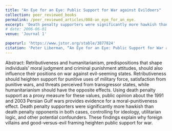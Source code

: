```yaml
---
title: "An Eye for an Eye: Public Support for War against Evildoers"
collection: peer_reviewed_books
permalink: /peer_reviewed_articles/008-an_eye_for_an_eye.
excerpt: 'Death penalty supporters were significantly more hawkish than opponents in public opinion about the 1991 and 2003 wars against Iraq, controlling for ideology and utilitarian logic, suggesting a role for moral punitiveness.'
# date: 2006-06-01
venue: 'Journal 1'

paperurl: 'https://www.jstor.org/stable/3877824' 
citation: 'Peter Liberman, “An Eye for an Eye: Public Support for War against Evildoers,” <i>International Organization</i>, Vol. 60, No. 3 (Summer 2006): 687–722.'
---
```


Abstract: Retributiveness and humanitarianism, predispositions that shape individuals’ moral judgment and criminal punishment attitudes, should also influence their positions on war against evil-seeming states. Retributiveness should heighten support for punitive uses of military force, satisfaction from punitive wars, and threats perceived from transgressor states, while humanitarianism should have the opposite effects. Using death penalty support as a proxy measure for these values, public opinion about the 1991 and 2003 Persian Gulf wars provides evidence for a moral-punitiveness effect. Death penalty supporters were significantly more hawkish than death penalty opponents in both cases, controlling for ideology, utilitarian logic, and other potential confounders. These findings explain why foreign villains and good-versus-evil framing heighten public support for war.

<!-- [Download paper here](http://academicpages.github.io/files/paper1.pdf) -->

<!-- Recommended citation: Your Name, You. (2009). "Paper Title Number 1." <i>Journal 1</i>. 1(1). -->

